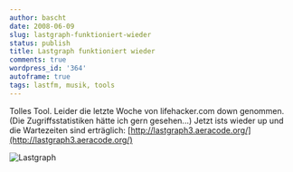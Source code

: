 ```yaml
---
author: bascht
date: 2008-06-09
slug: lastgraph-funktioniert-wieder
status: publish
title: Lastgraph funktioniert wieder
comments: true
wordpress_id: '364'
autoframe: true
tags: lastfm, musik, tools
---
```


Tolles Tool. Leider die letzte Woche von lifehacker.com down
genommen. (Die Zugriffsstatistiken hätte ich gern gesehen...) Jetzt
ists wieder up und die Wartezeiten sind erträglich:
[http://lastgraph3.aeracode.org/](http://lastgraph3.aeracode.org/)

![Lastgraph](/blog/2008-06-09-lastgraph-funktioniert-wieder/lastgraph.png)


